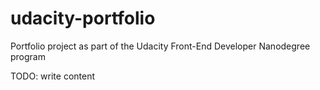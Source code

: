 # udacity-portfolio
Portfolio project as part of the Udacity Front-End Developer Nanodegree program

TODO: write content
